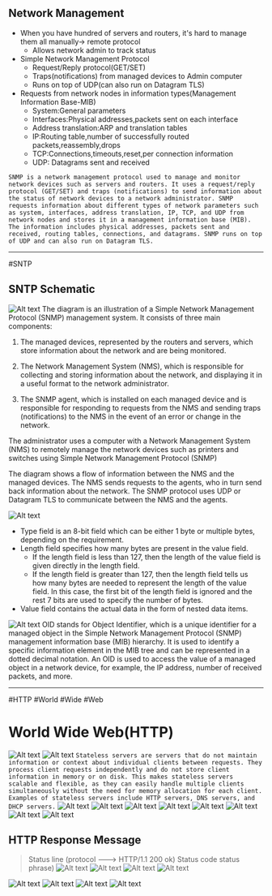 ## Network Management
- When you have hundred of servers and routers, it's hard to manage them all manually-> remote protocol
	- Allows network admin to track status
- Simple Network Management Protocol
	- Request/Reply protocol(GET/SET)
	- Traps(notifications) from managed devices to Admin computer
	- Runs on top of UDP(can also run on Datagram TLS)
- Requests from network nodes in information types(Management Information Base-MIB)
	- System:General parameters
	- Interfaces:Physical addresses,packets sent on each interface
	- Address translation:ARP and translation tables
	- IP:Routing table,number of successfully routed packets,reassembly,drops
	- TCP:Connections,timeouts,reset,per connection information
	- UDP: Datagrams sent and received

`SNMP is a network management protocol used to manage and monitor network devices such as servers and routers. It uses a request/reply protocol (GET/SET) and traps (notifications) to send information about the status of network devices to a network administrator. SNMP requests information about different types of network parameters such as system, interfaces, address translation, IP, TCP, and UDP from network nodes and stores it in a management information base (MIB). The information includes physical addresses, packets sent and received, routing tables, connections, and datagrams. SNMP runs on top of UDP and can also run on Datagram TLS.`

---
#SNTP
## SNTP Schematic
![Alt text](IMAGES/Pasted%20image%2020230206111021.png)
The diagram is an illustration of a Simple Network Management Protocol (SNMP) management system. It consists of three main components:

1.  The managed devices, represented by the routers and servers, which store information about the network and are being monitored.
    
2.  The Network Management System (NMS), which is responsible for collecting and storing information about the network, and displaying it in a useful format to the network administrator.
    
3.  The SNMP agent, which is installed on each managed device and is responsible for responding to requests from the NMS and sending traps (notifications) to the NMS in the event of an error or change in the network.

The administrator uses a computer with a Network Management System (NMS) to remotely manage the network devices such as printers and switches using Simple Network Management Protocol (SNMP)

The diagram shows a flow of information between the NMS and the managed devices. The NMS sends requests to the agents, who in turn send back information about the network. The SNMP protocol uses UDP or Datagram TLS to communicate between the NMS and the agents.

![Alt text](IMAGES/Pasted%20image%2020230206111959.png)
-   Type field is an 8-bit field which can be either 1 byte or multiple bytes, depending on the requirement.
-   Length field specifies how many bytes are present in the value field.
    -   If the length field is less than 127, then the length of the value field is given directly in the length field.
    -   If the length field is greater than 127, then the length field tells us how many bytes are needed to represent the length of the value field. In this case, the first bit of the length field is ignored and the rest 7 bits are used to specify the number of bytes.
-   Value field contains the actual data in the form of nested data items.

![Alt text](IMAGES/Pasted%20image%2020230206112704.png)
OID stands for Object Identifier, which is a unique identifier for a managed object in the Simple Network Management Protocol (SNMP) management information base (MIB) hierarchy. It is used to identify a specific information element in the MIB tree and can be represented in a dotted decimal notation. An OID is used to access the value of a managed object in a network device, for example, the IP address, number of received packets, and more.

---
#HTTP
#World #Wide #Web
# World Wide Web(HTTP)
![Alt text](IMAGES/Pasted%20image%2020230206113122.png)
![Alt text](IMAGES/Pasted%20image%2020230206113142.png)
`Stateless servers are servers that do not maintain information or context about individual clients between requests. They process client requests independently and do not store client information in memory or on disk. This makes stateless servers scalable and flexible, as they can easily handle multiple clients simultaneously without the need for memory allocation for each client. Examples of stateless servers include HTTP servers, DNS servers, and DHCP servers.`
![Alt text](IMAGES/Pasted%20image%2020230206113559.png)
![Alt text](IMAGES/Pasted%20image%2020230206121032.png)
![Alt text](IMAGES/Pasted%20image%2020230206121338.png)
![Alt text](IMAGES/Pasted%20image%2020230206121501.png)
![Alt text](IMAGES/Pasted%20image%2020230206121606.png)
![Alt text](IMAGES/Pasted%20image%2020230206121657.png)
![Alt text](IMAGES/Pasted%20image%2020230206121722.png)
![Alt text](IMAGES/Pasted%20image%2020230206121752.png)
## HTTP Response Message
> Status line (protocol ---> HTTP/1.1 200 ok)
> Status code status phrase)
![Alt text](IMAGES/Pasted%20image%2020230206121906.png)
![Alt text](IMAGES/Pasted%20image%2020230206121932.png)
![Alt text](IMAGES/Pasted%20image%2020230206122012.png)
![Alt text](IMAGES/Pasted%20image%2020230206122035.png)

![Alt text](IMAGES/Pasted%20image%2020230206122127.png)
![Alt text](IMAGES/Pasted%20image%2020230206122400.png)
![Alt text](IMAGES/Pasted%20image%2020230206122510.png)
![Alt text](IMAGES/Pasted%20image%2020230206122537.png)
